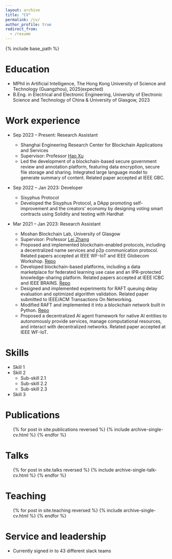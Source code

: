```yaml
---
layout: archive
title: "CV"
permalink: /cv/
author_profile: true
redirect_from:
  - /resume
---
```


{% include base_path %}

Education
======
* MPhil in Artificial Intelligence, The Hong Kong University of Science and Technology (Guangzhou), 2025(expected)
* B.Eng. in Electrical and Electronic Engineering, University of Electronic Science and Technology of China & University of Glasgow, 2023

Work experience
======
* Sep 2023 – Present: Research Assistant
  * Shanghai Engineering Research Center for Blockchain Applications and Services
  * Supervisor: Professor [Hao Xu](https://see.tongji.edu.cn/info/1393/12339.htm)
  * Led the development of a blockchain-based secure government review and annotation platform, featuring data encryption, secure file storage and sharing. Integrated large language model to generate summary of content. Related paper accepted at IEEE GBC.


* Sep 2022 – Jan 2023: Developer
  * Sisyphus Protocol
  * Developed the Sisyphus Protocol, a DApp promoting self-improvement and the creators' economy by designing voting smart contracts using Solidity and testing with Hardhat

* Mar 2021 – Jan 2023: Research Assistant
  * Moshan Blockchain Lab, University of Glasgow
  * Supervisor: Professor [Lei Zhang](https://www.gla.ac.uk/schools/engineering/staff/leizhang/)
  * Proposed and implemented blockchain-enabled protocols, including a decentralized name services and p2p communication protocol. Related papers accepted at IEEE WF-IoT and IEEE Globecom Workshop. [Repo](https://github.com/xiaoZ857/BeMutual)
  * Developed blockchain-based platforms, including a data marketplace for federated learning use case and an IPR-protected knowledge-sharing platform. Related papers accepted at IEEE ICBC and IEEE BRAINS. [Repo](https://github.com/xiaoZ857/LTserver)
  * Designed and implemented experiments for RAFT queuing delay evaluation and optimized algorithm validation. Related paper submitted to IEEE/ACM Transactions On Networking.
  * Modified RAFT and implemented it into a blockchain network built in Python. [Repo](https://github.com/xiaoZ857/FYP-Be-DNS)
  * Proposed a decentralized AI agent framework for native AI entities to autonomously provide services, manage computational resources, and interact with decentralized networks. Related paper accepted at IEEE WF-IoT.
  
Skills
======
* Skill 1
* Skill 2
  * Sub-skill 2.1
  * Sub-skill 2.2
  * Sub-skill 2.3
* Skill 3

Publications
======
  <ul>{% for post in site.publications reversed %}
    {% include archive-single-cv.html %}
  {% endfor %}</ul>
  
Talks
======
  <ul>{% for post in site.talks reversed %}
    {% include archive-single-talk-cv.html  %}
  {% endfor %}</ul>
  
Teaching
======
  <ul>{% for post in site.teaching reversed %}
    {% include archive-single-cv.html %}
  {% endfor %}</ul>
  
Service and leadership
======
* Currently signed in to 43 different slack teams
